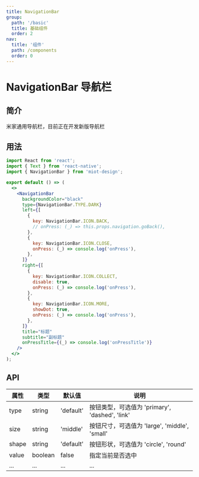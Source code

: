 ```yaml
---
title: NavigationBar
group:
  path: '/basic'
  title: 基础组件
  order: 2
nav:
  title: '组件'
  path: /components
  order: 0
---
```


# NavigationBar 导航栏

## 简介

米家通用导航栏，目前正在开发新版导航栏

## 用法

```jsx
import React from 'react';
import { Text } from 'react-native';
import { NavigationBar } from 'miot-design';

export default () => (
  <>
    <NavigationBar
      backgroundColor="black"
      type={NavigationBar.TYPE.DARK}
      left={[
        {
          key: NavigationBar.ICON.BACK,
          // onPress: (_) => this.props.navigation.goBack(),
        },
        {
          key: NavigationBar.ICON.CLOSE,
          onPress: (_) => console.log('onPress'),
        },
      ]}
      right={[
        {
          key: NavigationBar.ICON.COLLECT,
          disable: true,
          onPress: (_) => console.log('onPress'),
        },
        {
          key: NavigationBar.ICON.MORE,
          showDot: true,
          onPress: (_) => console.log('onPress'),
        },
      ]}
      title="标题"
      subtitle="副标题"
      onPressTitle={(_) => console.log('onPressTitle')}
    />
  </>
);
```

## API

| 属性  | 类型    | 默认值    | 说明                                           |
| ----- | ------- | --------- | ---------------------------------------------- |
| type  | string  | 'default' | 按钮类型，可选值为 'primary', 'dashed', 'link' |
| size  | string  | 'middle'  | 按钮尺寸，可选值为 'large', 'middle', 'small'  |
| shape | string  | 'default' | 按钮形状，可选值为 'circle', 'round'           |
| value | boolean | false     | 指定当前是否选中                               |
| ...   | ...     | ...       | ...                                            |
